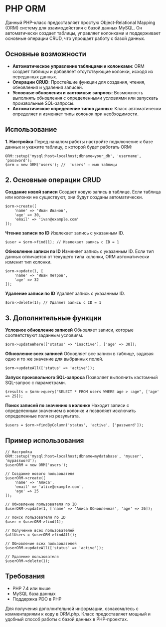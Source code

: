 
# PHP ORM

Данный PHP-класс предоставляет простую Object-Relational Mapping (ORM) систему для взаимодействия с базой данных MySQL. Он автоматически создает таблицы, управляет колонками и поддерживает основные операции CRUD, что упрощает работу с базой данных.

## Основные возможности

- **Автоматическое управление таблицами и колонками**: ORM создает таблицы и добавляет отсутствующие колонки, исходя из переданных данных.
- **Операции CRUD**: Простейшие функции для создания, чтения, обновления и удаления записей.
- **Условные обновления и кастомные запросы**: Возможность выполнять обновления с определенными условиями или запускать произвольные SQL-запросы.
- **Автоматическое определение типов данных**: Класс автоматически определяет и изменяет типы колонок при необходимости.

## Использование

**1. Настройка**
Перед началом работы настройте подключение к базе данных и укажите таблицу, с которой будет работать ORM:

    ORM::setup('mysql:host=localhost;dbname=your_db', 'username', 'password');
    $orm = new ORM('users'); //  'users' — имя таблицы

## **2. Основные операции CRUD**

**Создание новой записи**
Создает новую запись в таблице. Если таблица или колонки не существуют, они будут созданы автоматически.

    $orm->create([
        'name' => 'Иван Иванов',
        'age' => 30,
        'email' => 'ivan@example.com'
    ]);

**Чтение записи по ID**
Извлекает запись с указанным ID.

    $user = $orm->find(1); // Извлекает запись с ID = 1

**Обновление записи по ID**
Изменяет запись с указанным ID. Если тип данных отличается от текущего типа колонки, ORM автоматически изменит тип колонки.

    $orm->update(1, [
        'name' => 'Иван Петров',
        'age' => 32
    ]);

**Удаление записи по ID**
Удаляет запись с указанным ID.

    $orm->delete(1); // Удаляет запись с ID = 1

## 3. Дополнительные функции
**Условное обновление записей**
Обновляет записи, которые соответствуют заданным условиям.

    $orm->updateWhere(['status' => 'inactive'], ['age' => 30]);

**Обновление всех записей**
Обновляет все записи в таблице, задавая одно и то же значение для выбранных полей.

    $orm->updateAll(['status' => 'active']);

**Запуск произвольного SQL-запроса**
Позволяет выполнить кастомный SQL-запрос с параметрами.

    $results = $orm->query("SELECT * FROM users WHERE age > :age", ['age' => 25]);

**Поиск записей по значению в колонке**
Находит записи с определенным значением в колонке и позволяет исключить определенные поля из результата.

    $users = $orm->findByColumn('status', 'active', ['password']);

## Пример использования
    
    // Настройка
    ORM::setup('mysql:host=localhost;dbname=mydatabase', 'myuser', 'mypassword');
    $userORM = new ORM('users');
    
    // Создание нового пользователя
    $userORM->create([
        'name' => 'Алиса',
        'email' => 'alice@example.com',
        'age' => 25
    ]);
    
    // Обновление пользователя по ID
    $userORM->update(1, ['name' => 'Алиса Обновленная', 'age' => 26]);
    
    // Поиск пользователя по ID
    $user = $userORM->find(1);
    
    // Получение всех пользователей
    $allUsers = $userORM->findAll();
    
    // Обновление всех пользователей
    $userORM->updateAll(['status' => 'active']);
    
    // Удаление пользователя
    $userORM->delete(1);

## Требования
- PHP 7.4 или выше
- MySQL база данных
- Поддержка PDO в PHP

Для получения дополнительной информации, ознакомьтесь с комментариями к коду в ORM.php. Класс предоставляет мощный и удобный способ работы с базой данных в PHP-проектах.
